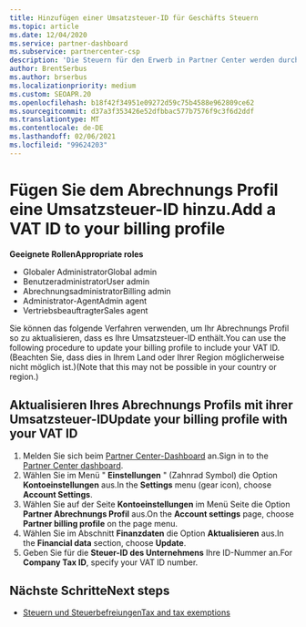 ```yaml
---
title: Hinzufügen einer Umsatzsteuer-ID für Geschäfts Steuern
ms.topic: article
ms.date: 12/04/2020
ms.service: partner-dashboard
ms.subservice: partnercenter-csp
description: 'Die Steuern für den Erwerb in Partner Center werden durch Ihre geschäftliche Anschrift festgelegt. Unternehmen in einigen Ländern können ihre Umsatzsteuer-Identifikationsnummer bzw. die lokale Entsprechung angeben:'
author: BrentSerbus
ms.author: brserbus
ms.localizationpriority: medium
ms.custom: SEOAPR.20
ms.openlocfilehash: b18f42f34951e09272d59c75b4588e962809ce62
ms.sourcegitcommit: d37a3f353426e52dfbbac577b7576f9c3f6d2ddf
ms.translationtype: MT
ms.contentlocale: de-DE
ms.lasthandoff: 02/06/2021
ms.locfileid: "99624203"
---
```

# <a name="add-a-vat-id-to-your-billing-profile"></a><span data-ttu-id="02a26-104">Fügen Sie dem Abrechnungs Profil eine Umsatzsteuer-ID hinzu.</span><span class="sxs-lookup"><span data-stu-id="02a26-104">Add a VAT ID to your billing profile</span></span>

<span data-ttu-id="02a26-105">**Geeignete Rollen**</span><span class="sxs-lookup"><span data-stu-id="02a26-105">**Appropriate roles**</span></span>

- <span data-ttu-id="02a26-106">Globaler Administrator</span><span class="sxs-lookup"><span data-stu-id="02a26-106">Global admin</span></span>
- <span data-ttu-id="02a26-107">Benutzeradministrator</span><span class="sxs-lookup"><span data-stu-id="02a26-107">User admin</span></span>
- <span data-ttu-id="02a26-108">Abrechnungsadministrator</span><span class="sxs-lookup"><span data-stu-id="02a26-108">Billing admin</span></span>
- <span data-ttu-id="02a26-109">Administrator-Agent</span><span class="sxs-lookup"><span data-stu-id="02a26-109">Admin agent</span></span>
- <span data-ttu-id="02a26-110">Vertriebsbeauftragter</span><span class="sxs-lookup"><span data-stu-id="02a26-110">Sales agent</span></span>

<span data-ttu-id="02a26-111">Sie können das folgende Verfahren verwenden, um Ihr Abrechnungs Profil so zu aktualisieren, dass es Ihre Umsatzsteuer-ID enthält.</span><span class="sxs-lookup"><span data-stu-id="02a26-111">You can use the following procedure to update your billing profile to include your VAT ID.</span></span> <span data-ttu-id="02a26-112">(Beachten Sie, dass dies in Ihrem Land oder Ihrer Region möglicherweise nicht möglich ist.)</span><span class="sxs-lookup"><span data-stu-id="02a26-112">(Note that this may not be possible in your country or region.)</span></span>

## <a name="update-your-billing-profile-with-your-vat-id"></a><span data-ttu-id="02a26-113">Aktualisieren Ihres Abrechnungs Profils mit ihrer Umsatzsteuer-ID</span><span class="sxs-lookup"><span data-stu-id="02a26-113">Update your billing profile with your VAT ID</span></span>

1. <span data-ttu-id="02a26-114">Melden Sie sich beim [Partner Center-Dashboard](https://partner.microsoft.com/dashboard/) an.</span><span class="sxs-lookup"><span data-stu-id="02a26-114">Sign in to the [Partner Center dashboard](https://partner.microsoft.com/dashboard/).</span></span>
2. <span data-ttu-id="02a26-115">Wählen Sie im Menü " **Einstellungen** " (Zahnrad Symbol) die Option **Kontoeinstellungen** aus.</span><span class="sxs-lookup"><span data-stu-id="02a26-115">In the **Settings** menu (gear icon), choose **Account Settings**.</span></span>
3. <span data-ttu-id="02a26-116">Wählen Sie auf der Seite **Kontoeinstellungen** im Menü Seite die Option **Partner Abrechnungs Profil** aus.</span><span class="sxs-lookup"><span data-stu-id="02a26-116">On the **Account settings** page, choose **Partner billing profile** on the page menu.</span></span>
4. <span data-ttu-id="02a26-117">Wählen Sie im Abschnitt **Finanzdaten** die Option **Aktualisieren** aus.</span><span class="sxs-lookup"><span data-stu-id="02a26-117">In the **Financial data** section, choose **Update**.</span></span>
5. <span data-ttu-id="02a26-118">Geben Sie für die **Steuer-ID des Unternehmens** Ihre ID-Nummer an.</span><span class="sxs-lookup"><span data-stu-id="02a26-118">For **Company Tax ID**, specify your VAT ID number.</span></span>

## <a name="next-steps"></a><span data-ttu-id="02a26-119">Nächste Schritte</span><span class="sxs-lookup"><span data-stu-id="02a26-119">Next steps</span></span>

- [<span data-ttu-id="02a26-120">Steuern und Steuerbefreiungen</span><span class="sxs-lookup"><span data-stu-id="02a26-120">Tax and tax exemptions</span></span>](tax-and-tax-exemptions.md)
